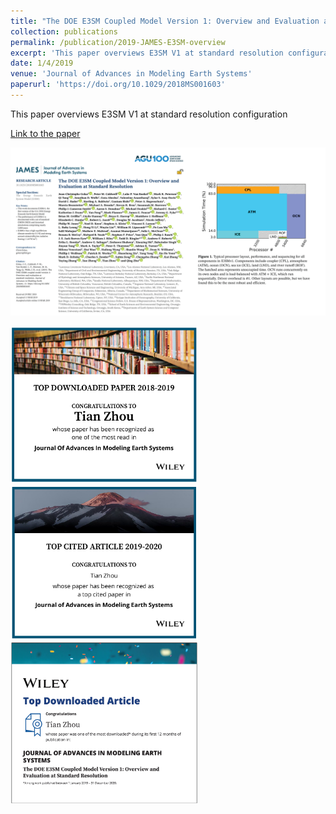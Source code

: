 ```yaml
---
title: "The DOE E3SM Coupled Model Version 1: Overview and Evaluation at Standard Resolution"
collection: publications
permalink: /publication/2019-JAMES-E3SM-overview
excerpt: 'This paper overviews E3SM V1 at standard resolution configuration'
date: 1/4/2019
venue: 'Journal of Advances in Modeling Earth Systems'
paperurl: 'https://doi.org/10.1029/2018MS001603'
---
```

This paper overviews E3SM V1 at standard resolution configuration

[Link to the paper](https://doi.org/10.1029/2018MS001603)

![image](../images/papers/2019-JAMES-E3SM-overview.png)

<img src="../images/papers/top-download.PNG" alt="drawing" width="300"/>
<img src="../images/papers/top-cited.PNG" alt="drawing" width="300"/>
<img src="../images/papers/top-download2.PNG" alt="drawing" width="300"/>
